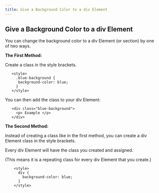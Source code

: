 ```yaml
---
title: Give a Background Color to a div Element
---
```

## Give a Background Color to a div Element

You can change the background color to a div Element (or section) by one of two ways.

<b>The First Method:</b>

  Create a class in the style brackets.
 ```
    <style>
      .blue-background {
       background-color: blue;
      }
    </style>
 ```
  You can then add the class to your div Element:
 ```
    <div class="blue-background">
      <p> Example </p>
    </div>
 ```
 
 <b>The Second Method:</b>
 
   Instead of creating a class like in the first method, you can create a div Element class in the style brackets.
    
   Every div Element will have the class you created and assigned.
    
   (This means it is a repeating class for every div Element that you create.)

```
    <style>
      div {
        background-color: blue;
      }
    </style>
```
